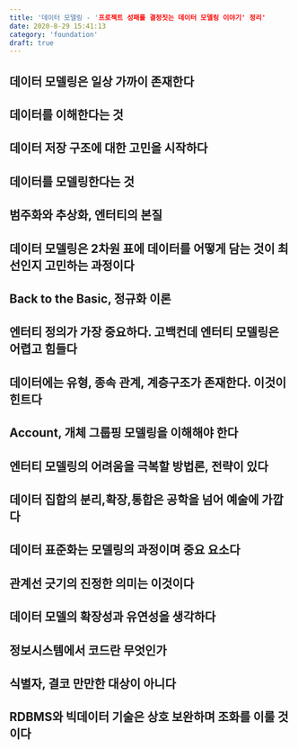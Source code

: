 ```yaml
---
title: '데이터 모델링 - '프로젝트 성패를 결정짓는 데이터 모델링 이야기' 정리'
date: 2020-8-29 15:41:13
category: 'foundation'
draft: true
---
```


## 데이터 모델링은 일상 가까이 존재한다

## 데이터를 이해한다는 것

## 데이터 저장 구조에 대한 고민을 시작하다

## 데이터를 모델링한다는 것

## 범주화와 추상화, 엔터티의 본질

## 데이터 모델링은 2차원 표에 데이터를 어떻게 담는 것이 최선인지 고민하는 과정이다

## Back to the Basic, 정규화 이론

## 엔터티 정의가 가장 중요하다. 고백컨데 엔터티 모델링은 어렵고 힘들다

## 데이터에는 유형, 종속 관계, 계층구조가 존재한다. 이것이 힌트다

## Account, 개체 그룹핑 모델링을 이해해야 한다

## 엔터티 모델링의 어려움을 극복할 방법론, 전략이 있다

## 데이터 집합의 분리,확장,통합은 공학을 넘어 예술에 가깝다

## 데이터 표준화는 모델링의 과정이며 중요 요소다

## 관계선 긋기의 진정한 의미는 이것이다

## 데이터 모델의 확장성과 유연성을 생각하다

## 정보시스템에서 코드란 무엇인가

## 식별자, 결코 만만한 대상이 아니다

## RDBMS와 빅데이터 기술은 상호 보완하며 조화를 이룰 것이다

